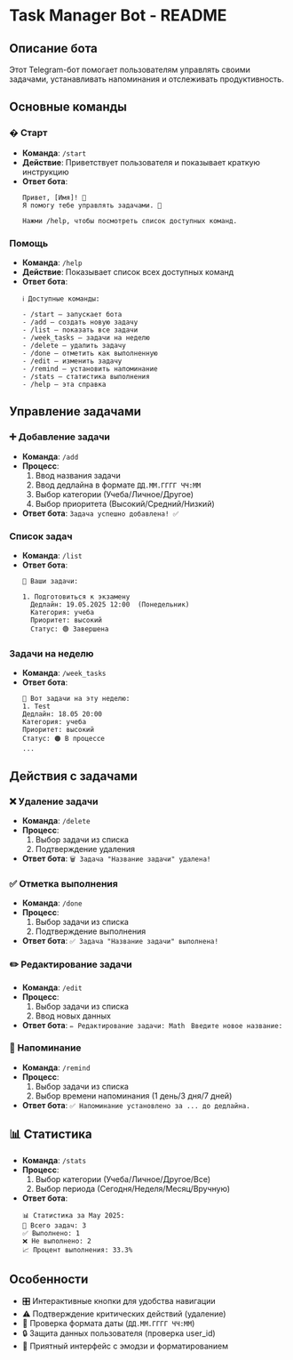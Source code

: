 # Task Manager Bot - README

##  Описание бота
Этот Telegram-бот помогает пользователям управлять своими задачами, устанавливать напоминания и отслеживать продуктивность.

## Основные команды

### � Старт
- **Команда**: `/start`
- **Действие**: Приветствует пользователя и показывает краткую инструкцию
- **Ответ бота**:
  ```
  Привет, [Имя]! 👋  
  Я помогу тебе управлять задачами. 🎯  

  Нажми /help, чтобы посмотреть список доступных команд.
  ```

### Помощь
- **Команда**: `/help`
- **Действие**: Показывает список всех доступных команд
- **Ответ бота**:
  ```
  ℹ️ Доступные команды:  

  - /start — запускает бота  
  - /add — создать новую задачу  
  - /list — показать все задачи  
  - /week_tasks — задачи на неделю  
  - /delete — удалить задачу  
  - /done — отметить как выполненную  
  - /edit — изменить задачу  
  - /remind — установить напоминание  
  - /stats — статистика выполнения  
  - /help — эта справка  
  ```

## Управление задачами

### ➕ Добавление задачи
- **Команда**: `/add`
- **Процесс**:
  1. Ввод названия задачи
  2. Ввод дедлайна в формате `ДД.ММ.ГГГГ ЧЧ:ММ`
  3. Выбор категории (Учеба/Личное/Другое)
  4. Выбор приоритета (Высокий/Средний/Низкий)
- **Ответ бота**: `Задача успешно добавлена! ✅`

### Список задач
- **Команда**: `/list`
- **Ответ бота**:
  ```
  📌 Ваши задачи:  

  1. Подготовиться к экзамену  
    Дедлайн: 19.05.2025 12:00  (Понедельник)
    Категория: учеба
    Приоритет: высокий
    Статус: 🟢 Завершена
  ```

### Задачи на неделю
- **Команда**: `/week_tasks`
- **Ответ бота**:
  ```
  📅 Вот задачи на эту неделю:
  1. Test
  Дедлайн: 18.05 20:00
  Категория: учеба
  Приоритет: высокий
  Статус: 🟠 В процессе
  ...
  ```

##  Действия с задачами

### ❌ Удаление задачи
- **Команда**: `/delete`
- **Процесс**:
  1. Выбор задачи из списка
  2. Подтверждение удаления
- **Ответ бота**: `🗑️ Задача "Название задачи" удалена!`

### ✅ Отметка выполнения
- **Команда**: `/done`
- **Процесс**:
  1. Выбор задачи из списка
  2. Подтверждение выполнения
- **Ответ бота**: `✅ Задача "Название задачи" выполнена!`

### ✏️ Редактирование задачи
- **Команда**: `/edit`
- **Процесс**:
  1. Выбор задачи из списка
  2. Ввод новых данных
- **Ответ бота**: 
    `✏️ Редактирование задачи: Math `
    `Введите новое название:`

### 🔔 Напоминание
- **Команда**: `/remind`
- **Процесс**:
  1. Выбор задачи из списка
  2. Выбор времени напоминания (1 день/3 дня/7 дней)
- **Ответ бота**: `✅ Напоминание установлено за ... до дедлайна.`

## 📊 Статистика
- **Команда**: `/stats`
- **Процесс**:
  1. Выбор категории (Учеба/Личное/Другое/Все)
  2. Выбор периода (Сегодня/Неделя/Месяц/Вручную)
- **Ответ бота**:
  ```
  📊 Статистика за May 2025:
  📌 Всего задач: 3
  ✅ Выполнено: 1
  ❌ Не выполнено: 2
  📈 Процент выполнения: 33.3%
  ```

##  Особенности
- 🎛️ Интерактивные кнопки для удобства навигации
- ⚠️ Подтверждение критических действий (удаление)
- 📅 Проверка формата даты (`ДД.ММ.ГГГГ ЧЧ:ММ`)
- 🔒 Защита данных пользователя (проверка user_id)
- 🎨 Приятный интерфейс с эмодзи и форматированием